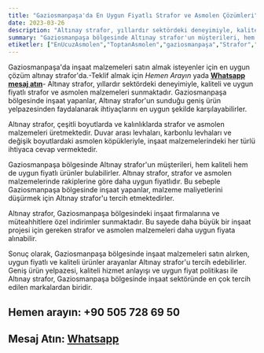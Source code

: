 ```yaml
---
title: "Gaziosmanpaşa'da En Uygun Fiyatlı Strafor ve Asmolen Çözümleri"
date: 2023-03-26
description: "Altınay strafor, yıllardır sektördeki deneyimiyle, kaliteli ve uygun fiyatlı strafor ve asmolen malzemeleri sunmaktadır."
summary: "Gaziosmanpaşa bölgesinde Altınay strafor'un müşterileri, hem kaliteli hem de uygun fiyatlı ürünler bulabilirler. Altınay strafor, strafor ve asmolen malzemelerinde rakiplerine göre daha uygun fiyatlıdır. "
etiketler: ["EnUcuzAsmolen","ToptanAsmolen","gaziosmanpaşa","Strafor","Asmolen","AltınayStrafor","Strafor","asmonlen köpük","strafor köpük"]
---
```

Gaziosmanpaşa'da inşaat malzemeleri satın almak isteyenler için en uygun çözüm altınay strafor'da.-<a rel="nofollow" tel="+905057286950">Teklif almak için *Hemen Arayın*</a> yada
<a rel="nofollow" href="https://api.whatsapp.com/send?phone=905057286950">**Whatsapp mesaj atın**</a>- Altınay strafor, yıllardır sektördeki deneyimiyle, kaliteli ve uygun fiyatlı strafor ve asmolen malzemeleri sunmaktadır. Gaziosmanpaşa bölgesinde inşaat yapanlar, Altınay strafor'un sunduğu geniş ürün yelpazesinden faydalanarak ihtiyaçlarını en uygun şekilde karşılayabilirler.

Altınay strafor, çeşitli boyutlarda ve kalınlıklarda strafor ve asmolen malzemeleri üretmektedir. Duvar arası levhaları, karbonlu levhaları ve değişik boyutlardaki asmolen köpükleriyle, inşaat malzemelerindeki her türlü ihtiyaca cevap vermektedir.

Gaziosmanpaşa bölgesinde Altınay strafor'un müşterileri, hem kaliteli hem de uygun fiyatlı ürünler bulabilirler. Altınay strafor, strafor ve asmolen malzemelerinde rakiplerine göre daha uygun fiyatlıdır. Bu sebeple Gaziosmanpaşa bölgesinde inşaat yapanlar, malzeme maliyetlerini düşürmek için Altınay strafor'u tercih etmektedirler.

Altınay strafor, Gaziosmanpaşa bölgesindeki inşaat firmalarına ve müteahhitlere özel indirimler sunmaktadır. Bu sayede daha büyük bir inşaat projesi için gereken strafor ve asmolen malzemeleri daha uygun fiyata alınabilir.

Sonuç olarak, Gaziosmanpaşa bölgesinde inşaat malzemeleri satın alırken, uygun fiyatlı ve kaliteli ürünler arayanlar Altınay strafor'u tercih edebilirler. Geniş ürün yelpazesi, kaliteli hizmet anlayışı ve uygun fiyat politikası ile Altınay strafor, Gaziosmanpaşa bölgesinde inşaat sektöründe en çok tercih edilen markalardan biridir.


## Hemen arayın: <a rel="nofollow" tel="+905057286950"> +90 505 728 69 50 </a>
## Mesaj Atın: <a rel="nofollow" href="https://api.whatsapp.com/send?phone=905057286950">**Whatsapp**</a>
